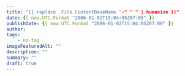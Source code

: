 ```yaml
---
title: "{{ replace .File.ContentBaseName "-" " " | humanize }}"
date: {{ now.UTC.Format "2006-01-02T15:04:05Z07:00" }}
publishDate: {{ now.UTC.Format "2006-01-02T15:04:05Z07:00" }}
author:
tags:
    - no-tag
imageFeaturedAlt: "" 
description: ""
summary: ""
draft: true
---
```

